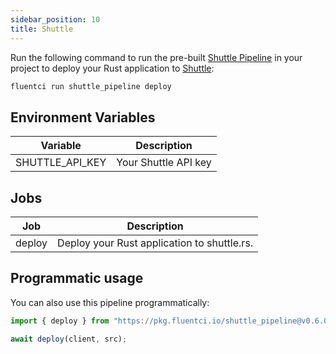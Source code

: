```yaml
---
sidebar_position: 10
title: Shuttle
---
```


Run the following command to run the pre-built [Shuttle Pipeline](https://github.com/fluent-ci-templates/shuttle-pipeline) in your project to deploy your Rust application to [Shuttle](https://shuttle.rs):

```bash
fluentci run shuttle_pipeline deploy
```

## Environment Variables

| Variable        | Description                      |
|-----------------|----------------------------------|
| SHUTTLE_API_KEY | Your Shuttle API key             |

## Jobs

| Job     | Description                                 |
|---------|---------------------------------------------|
| deploy  | Deploy your Rust application to shuttle.rs. |

## Programmatic usage

You can also use this pipeline programmatically:

```typescript
import { deploy } from "https://pkg.fluentci.io/shuttle_pipeline@v0.6.0/mod.ts";

await deploy(client, src);
```